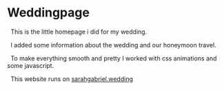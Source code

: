 # Weddingpage

&nbsp;
This is the little homepage i did for my wedding.

&nbsp;
I added some information about the wedding and our honeymoon travel.

&nbsp;
To make everything smooth and pretty I worked with css animations and some javascript.

&nbsp;
This website runs on [sarahgabriel.wedding](sarahgabriel.wedding)
